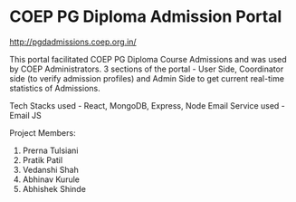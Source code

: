 # COEP PG Diploma Admission Portal

http://pgdadmissions.coep.org.in/

This portal facilitated COEP PG Diploma Course Admissions and was used by COEP Administrators. 3 sections of the portal - User Side, Coordinator side (to verify admission profiles) and Admin Side to get current real-time statistics of Admissions.

Tech Stacks used - React, MongoDB, Express, Node
Email Service used - Email JS

Project Members:
1. Prerna Tulsiani
2. Pratik Patil
3. Vedanshi Shah
4. Abhinav Kurule
5. Abhishek Shinde
